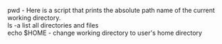 pwd - Here is a script that prints the absolute path name of the current working directory. <br/>
ls -a list all directories and files <br/>
echo $HOME - change working directory to user's home directory


